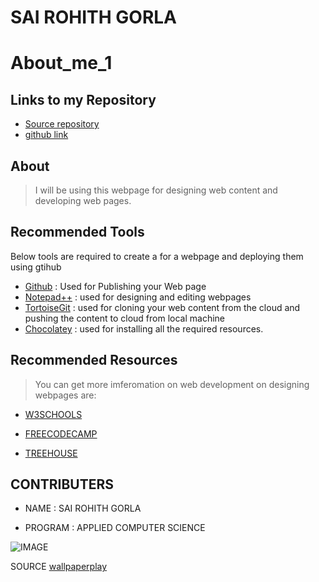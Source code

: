 # SAI ROHITH GORLA

# About_me_1

## Links to my Repository
- [Source repository]()
- [github link]()

## About

> I will be using this webpage for designing web content and developing web pages.

## Recommended Tools

Below tools are required to create a for a webpage and deploying them using gtihub

- [Github](https://github.com/) : Used for Publishing your Web page
- [Notepad++](https://notepad-plus-plus.org/) : used for designing and editing webpages 
- [TortoiseGit](https://tortoisegit.org/) : used for cloning your web content from the cloud and pushing the content to cloud from local machine
- [Chocolatey](https://chocolatey.org/) : used for installing all the required resources.

## Recommended Resources 

>You can get more imferomation on web development on designing webpages are:

- [W3SCHOOLS](https://www.w3schools.com/)


- [FREECODECAMP](https://www.freecodecamp.org/)


- [TREEHOUSE](https://teamtreehouse.com/)

## CONTRIBUTERS 

+ NAME : SAI ROHITH GORLA 

+ PROGRAM : APPLIED COMPUTER SCIENCE

![IMAGE](https://wallpaperplay.com/walls/full/6/e/f/164611.jpg) 

SOURCE [wallpaperplay](https://www.google.com/url?sa=i&url=https%3A%2F%2Fwallpaperplay.com%2Fboard%2Fweb-developer-wallpapers&psig=AOvVaw3Ew9lImmmsqhPbeNDMng5a&ust=1580580466185000&source=images&cd=vfe&ved=0CAMQjB1qFwoTCLD84pu3rucCFQAAAAAdAAAAABAD)


